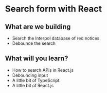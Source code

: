 # Search form with React

## What are we building
* Search the Interpol database of red notices
* Debounce the search

## What will you learn?
* How to search APIs in React.js
* Debouncing input
* A little bit of TypeScript
* A little bit of React.js